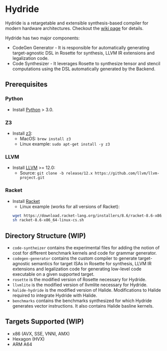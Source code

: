 # Hydride

Hydride is a retargetable and extensible synthesis-based compiler for modern hardware architectures. Checkout the [wiki page](https://github.com/AkashIwnK/Hydride/wiki) for details.

Hydride has two major components:
- CodeGen Generator - It is responsible for automatically generating target-agnostic DSL in Rosette for synthesis, LLVM IR extensions and legalization code.
- Code Synthesizer - It leverages Rosette to synthesize tensor and stencil computations using the DSL automatically generated by the Backend.

## Prerequisites

### Python
- Install [Python](https://www.python.org/downloads/) > 3.0.

### Z3
- Install [z3](https://github.com/Z3Prover/z3):
    - MacOS: `brew install z3`
    - Linux example: `sudo apt-get install -y z3`

### LLVM
- Install [LLVM](https://github.com/llvm/llvm-project.git) >= 12.0:
    - Source: `git clone -b release/12.x https://github.com/llvm/llvm-project.git`

### Racket 
- Install [Racket](https://download.racket-lang.org/)
    - Linux example (works for all versions of Racket): 
    ```bash
    wget https://download.racket-lang.org/installers/8.6/racket-8.6-x86_64-linux-cs.sh
    sh racket-8.6-x86_64-linux-cs.sh
    ```

## Directory Structure (WIP)
- `code-syntheizer` contains the experimental files for adding the notion of cost for different benchmark kernels and code for grammar generator.
- `codegen-generator` contains the custom compiler to generate target-agnostic semantics for target ISAs in Rosette for synthesis, LLVM IR extensions and legalization code for generating low-level code executable on a given supported target.
- `rosette` is the modified version of Rosette necessary for Hydride.
- `llvmlite` is the modified version of llvmlite necessary for Hydride.
- `halide-hydride` is the modified version of Halide. Modifications to Halide required to integrate Hydride with Halide.
- `benchmarks` contains the benchmarks synthesized for which Hydride generates vector instructions. It also contains Halide basline kernels.

## Targets Supported (WIP)
- x86 (AVX, SSE, VNNI, AMX)
- Hexagon (HVX)
- ARM A64
